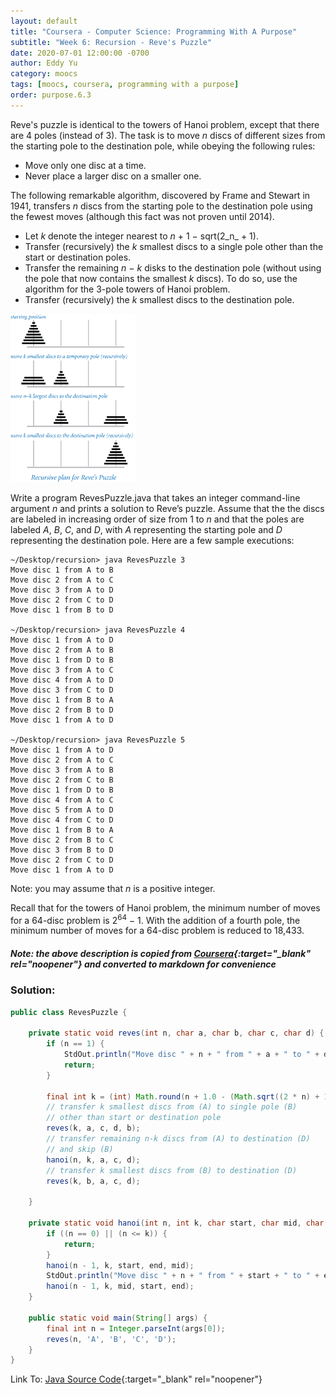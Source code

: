 ```yaml
---
layout: default
title: "Coursera - Computer Science: Programming With A Purpose"
subtitle: "Week 6: Recursion - Reve's Puzzle"
date: 2020-07-01 12:00:00 -0700
author: Eddy Yu
category: moocs
tags: [moocs, coursera, programming with a purpose]
order: purpose.6.3
---
```


Reve's puzzle is identical to the towers of Hanoi problem, except that there 
are 4 poles (instead of 3). The task is to move _n_ discs of different sizes 
from the starting pole to the destination pole, while obeying the following 
rules:

* Move only one disc at a time.
* Never place a larger disc on a smaller one.

The following remarkable algorithm, discovered by Frame and Stewart in 1941, 
transfers _n_ discs from the starting pole to the destination pole using the 
fewest moves (although this fact was not proven until 2014).

* Let _k_ denote the integer nearest to _n_ + 1 − sqrt(2_n_ + 1).
* Transfer (recursively) the _k_ smallest discs to a single pole other than 
  the start or destination poles.
* Transfer the remaining _n − k_ disks to the destination pole (without using 
  the pole that now contains the smallest _k_ discs). To do so, use the 
  algorithm for the 3-pole towers of Hanoi problem.
* Transfer (recursively) the _k_ smallest discs to the destination pole.

<img src="RevesPuzzle.png" width="200">

Write a program RevesPuzzle.java that takes an integer command-line argument 
_n_ and prints a solution to Reve’s puzzle. Assume that the the discs are 
labeled in increasing order of size from 1 to _n_ and that the poles are 
labeled _A_, _B_, _C_, and _D_, with _A_ representing the starting pole and 
_D_ representing the destination pole. Here are a few sample executions:

```
~/Desktop/recursion> java RevesPuzzle 3
Move disc 1 from A to B
Move disc 2 from A to C
Move disc 3 from A to D
Move disc 2 from C to D
Move disc 1 from B to D

~/Desktop/recursion> java RevesPuzzle 4
Move disc 1 from A to D
Move disc 2 from A to B
Move disc 1 from D to B
Move disc 3 from A to C
Move disc 4 from A to D
Move disc 3 from C to D
Move disc 1 from B to A
Move disc 2 from B to D
Move disc 1 from A to D

~/Desktop/recursion> java RevesPuzzle 5
Move disc 1 from A to D
Move disc 2 from A to C
Move disc 3 from A to B
Move disc 2 from C to B
Move disc 1 from D to B
Move disc 4 from A to C
Move disc 5 from A to D
Move disc 4 from C to D
Move disc 1 from B to A
Move disc 2 from B to C
Move disc 3 from B to D
Move disc 2 from C to D
Move disc 1 from A to D
```

Note: you may assume that _n_ is a positive integer.

Recall that for the towers of Hanoi problem, the minimum number of moves for a 
64-disc problem is 2<sup>64</sup> − 1. With the addition of a fourth pole, the 
minimum number of moves for a 64-disc problem is reduced to 18,433.
  
##### Note: the above description is copied from [Coursera](https://coursera.cs.princeton.edu/introcs/assignments/recursion/specification.php){:target="_blank" rel="noopener"} and converted to markdown for convenience

### Solution:
```java
public class RevesPuzzle {

    private static void reves(int n, char a, char b, char c, char d) {
        if (n == 1) {
            StdOut.println("Move disc " + n + " from " + a + " to " + d);
            return;
        }

        final int k = (int) Math.round(n + 1.0 - (Math.sqrt((2 * n) + 1.0)));
        // transfer k smallest discs from (A) to single pole (B) 
        // other than start or destination pole
        reves(k, a, c, d, b);
        // transfer remaining n-k discs from (A) to destination (D) 
        // and skip (B)
        hanoi(n, k, a, c, d);
        // transfer k smallest discs from (B) to destination (D)
        reves(k, b, a, c, d);

    }

    private static void hanoi(int n, int k, char start, char mid, char end) {
        if ((n == 0) || (n <= k)) {
            return;
        }
        hanoi(n - 1, k, start, end, mid);
        StdOut.println("Move disc " + n + " from " + start + " to " + end);
        hanoi(n - 1, k, mid, start, end);
    }

    public static void main(String[] args) {
        final int n = Integer.parseInt(args[0]);
        reves(n, 'A', 'B', 'C', 'D');
    }
}
``` 
Link To: [Java Source Code](https://github.com/eddycyu/programming-with-a-purpose/blob/master/src/RevesPuzzle.java){:target="_blank" rel="noopener"}
